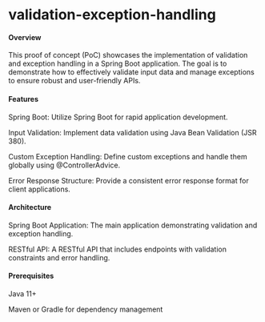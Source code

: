 # validation-exception-handling

#### **Overview**

This proof of concept (PoC) showcases the implementation of validation and exception handling in a Spring Boot application. The goal is to demonstrate how to effectively validate input data and manage exceptions to ensure robust and user-friendly APIs.

#### **Features**

Spring Boot: Utilize Spring Boot for rapid application development.

Input Validation: Implement data validation using Java Bean Validation (JSR 380).

Custom Exception Handling: Define custom exceptions and handle them globally using @ControllerAdvice.

Error Response Structure: Provide a consistent error response format for client applications.

#### **Architecture**

Spring Boot Application: The main application demonstrating validation and exception handling.

RESTful API: A RESTful API that includes endpoints with validation constraints and error handling.

#### **Prerequisites**

Java 11+

Maven or Gradle for dependency management